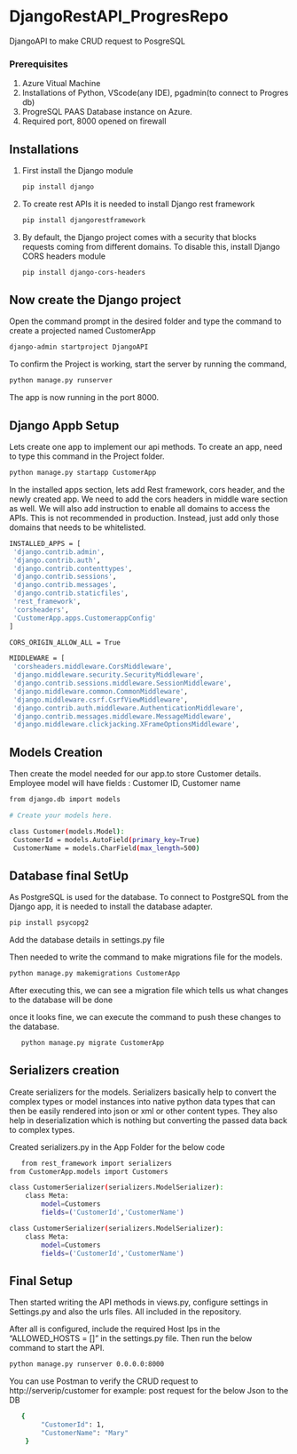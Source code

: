 # DjangoRestAPI_ProgresRepo

DjangoAPI to make CRUD request to PosgreSQL


### Prerequisites
1.	Azure Vitual Machine
2.	Installations of Python, VScode(any IDE), pgadmin(to connect to Progres db)
3.	ProgreSQL PAAS Database instance on Azure.
4.	Required port, 8000 opened on firewall

## Installations
1. First install the Django module
   ```sh
   pip install django
   ```
2. To create rest APIs it is needed to install Django rest framework
   ```sh
   pip install djangorestframework
   ```
3. By default, the Django project comes with a security that blocks requests coming from different domains. To disable this, install Django CORS headers module
   ```sh
   pip install django-cors-headers
   ```

## Now create the Django project
Open the command prompt in the desired folder and type the command to create a projected named CustomerApp
   ```sh
   django-admin startproject DjangoAPI
   ```
To confirm the Project is working, start the server by running the command, 
   ```sh
   python manage.py runserver
   ```
The app is now running in the port 8000.

## Django Appb Setup

Lets create one app to implement our api methods.
To create an app, need to type this command in the Project folder.

   ```sh
   python manage.py startapp CustomerApp
   ```

In the installed apps section, lets add Rest framework, cors header, and the newly created app.
We need to add the cors headers in middle ware section as well.
We will also add instruction to enable all domains to access the APIs.
This is not recommended in production. Instead, just add only those domains that needs to be whitelisted.

   ```sh
   INSTALLED_APPS = [
    'django.contrib.admin',
    'django.contrib.auth',
    'django.contrib.contenttypes',
    'django.contrib.sessions',
    'django.contrib.messages',
    'django.contrib.staticfiles',
    'rest_framework',
    'corsheaders',
    'CustomerApp.apps.CustomerappConfig'
]

CORS_ORIGIN_ALLOW_ALL = True

MIDDLEWARE = [
    'corsheaders.middleware.CorsMiddleware',
    'django.middleware.security.SecurityMiddleware',
    'django.contrib.sessions.middleware.SessionMiddleware',
    'django.middleware.common.CommonMiddleware',
    'django.middleware.csrf.CsrfViewMiddleware',
    'django.contrib.auth.middleware.AuthenticationMiddleware',
    'django.contrib.messages.middleware.MessageMiddleware',
    'django.middleware.clickjacking.XFrameOptionsMiddleware',

   ```

## Models Creation
Then create the model needed for our app.to store Customer details.
Employee model will have  fields : Customer ID, Customer name
   ```sh
   from django.db import models

# Create your models here.

class Customer(models.Model):
    CustomerId = models.AutoField(primary_key=True)
    CustomerName = models.CharField(max_length=500)

   ```
## Database final SetUp

As PostgreSQL is used for the database.
To connect to PostgreSQL  from the Django app, it is needed to install the database adapter.
   ```sh
   pip install psycopg2
   ```


Add the database details in settings.py file


Then needed to write the command to make migrations file for the models.
   ```sh
   python manage.py makemigrations CustomerApp
   ```
After executing this, we can see a migration file which tells us what changes to the database will be done

once it looks fine, we can execute the command to push these changes to the database.

```sh
   python manage.py migrate CustomerApp
   ```
## Serializers creation

Create serializers for the models.
Serializers basically help to convert the complex types or model instances into native python data types that can then be easily rendered into json or xml or other content types.
They also help in deserialization which is nothing but converting the passed data back to complex types.

Created  serializers.py in the App Folder for the below code 

```sh
   from rest_framework import serializers
from CustomerApp.models import Customers

class CustomerSerializer(serializers.ModelSerializer):
    class Meta:
        model=Customers 
        fields=('CustomerId','CustomerName')

class CustomerSerializer(serializers.ModelSerializer):
    class Meta:
        model=Customers 
        fields=('CustomerId','CustomerName')
   ```

## Final Setup

Then started writing the API methods in views.py, configure settings in Settings.py and also the urls files.  All included in the repository.

After all is configured, include the required Host Ips in the  “ALLOWED_HOSTS = []”     in the settings.py file. Then run the below command to start the API.

```sh
python manage.py runserver 0.0.0.0:8000
   ```
You can use Postman to verify the CRUD request to http://serverip/customer
for example:  post request for the below Json to the DB

```sh
   {
        "CustomerId": 1,
        "CustomerName": "Mary"
    }
   ```
    


